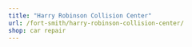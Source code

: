```yaml
---
title: "Harry Robinson Collision Center"
url: /fort-smith/harry-robinson-collision-center/
shop: car repair
---
```

